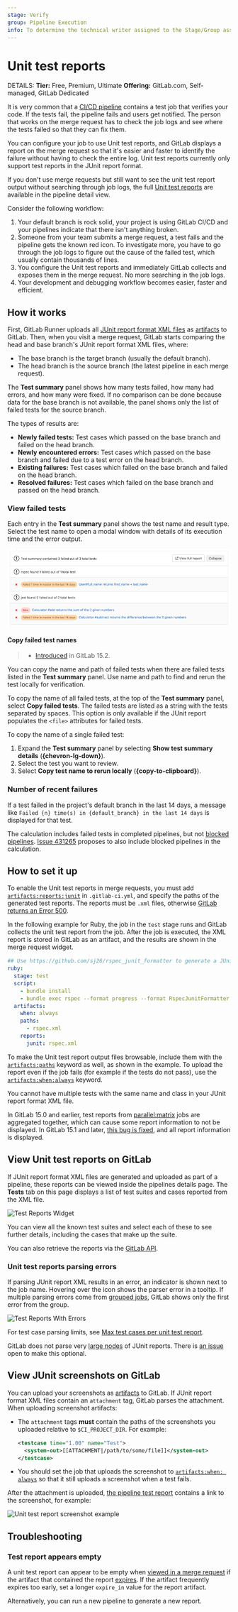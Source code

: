 ```yaml
---
stage: Verify
group: Pipeline Execution
info: To determine the technical writer assigned to the Stage/Group associated with this page, see https://handbook.gitlab.com/handbook/product/ux/technical-writing/#assignments
---
```


# Unit test reports

DETAILS:
**Tier:** Free, Premium, Ultimate
**Offering:** GitLab.com, Self-managed, GitLab Dedicated

It is very common that a [CI/CD pipeline](../pipelines/index.md) contains a
test job that verifies your code.
If the tests fail, the pipeline fails and users get notified. The person that
works on the merge request has to check the job logs and see where the
tests failed so that they can fix them.

You can configure your job to use Unit test reports, and GitLab displays a
report on the merge request so that it's easier and faster to identify the
failure without having to check the entire log. Unit test reports currently
only support test reports in the JUnit report format.

If you don't use merge requests but still want to see the unit test report
output without searching through job logs, the full
[Unit test reports](#view-unit-test-reports-on-gitlab) are available
in the pipeline detail view.

Consider the following workflow:

1. Your default branch is rock solid, your project is using GitLab CI/CD and
   your pipelines indicate that there isn't anything broken.
1. Someone from your team submits a merge request, a test fails and the pipeline
   gets the known red icon. To investigate more, you have to go through the job
   logs to figure out the cause of the failed test, which usually contain
   thousands of lines.
1. You configure the Unit test reports and immediately GitLab collects and
   exposes them in the merge request. No more searching in the job logs.
1. Your development and debugging workflow becomes easier, faster and efficient.

## How it works

First, GitLab Runner uploads all [JUnit report format XML files](https://www.ibm.com/docs/en/developer-for-zos/16.0?topic=formats-junit-xml-format)
as [artifacts](../yaml/artifacts_reports.md#artifactsreportsjunit) to GitLab. Then, when you visit a merge request, GitLab starts
comparing the head and base branch's JUnit report format XML files, where:

- The base branch is the target branch (usually the default branch).
- The head branch is the source branch (the latest pipeline in each merge request).

The **Test summary** panel shows how many tests failed, how many had errors,
and how many were fixed. If no comparison can be done because data for the base branch
is not available, the panel shows only the list of failed tests for the source branch.

The types of results are:

- **Newly failed tests:** Test cases which passed on the base branch and failed on the head branch.
- **Newly encountered errors:** Test cases which passed on the base branch and failed due to a
  test error on the head branch.
- **Existing failures:** Test cases which failed on the base branch and failed on the head branch.
- **Resolved failures:** Test cases which failed on the base branch and passed on the head branch.

### View failed tests

Each entry in the **Test summary** panel shows the test name and result type.
Select the test name to open a modal window with details of its execution time and
the error output.

![Test Reports Widget](img/junit_test_report_v13_9.png)

#### Copy failed test names

> - [Introduced](https://gitlab.com/gitlab-org/gitlab/-/merge_requests/91552) in GitLab 15.2.

You can copy the name and path of failed tests when there are failed tests listed
in the **Test summary** panel. Use name and path to find and rerun the
test locally for verification.

To copy the name of all failed tests, at the top of the **Test summary** panel,
select **Copy failed tests**. The failed tests are listed as a string with the tests
separated by spaces. This option is only available if the JUnit report populates
the `<file>` attributes for failed tests.

To copy the name of a single failed test:

1. Expand the **Test summary** panel by selecting **Show test summary details** (**{chevron-lg-down}**).
1. Select the test you want to review.
1. Select **Copy test name to rerun locally** (**{copy-to-clipboard}**).

### Number of recent failures

If a test failed in the project's default branch in the last 14 days, a message like
`Failed {n} time(s) in {default_branch} in the last 14 days` is displayed for that test.

The calculation includes failed tests in completed pipelines, but not [blocked pipelines](../jobs/job_control.md#types-of-manual-jobs).
[Issue 431265](https://gitlab.com/gitlab-org/gitlab/-/issues/431265) proposes to
also include blocked pipelines in the calculation.

## How to set it up

To enable the Unit test reports in merge requests, you must add
[`artifacts:reports:junit`](../yaml/artifacts_reports.md#artifactsreportsjunit)
in `.gitlab-ci.yml`, and specify the paths of the generated test reports.
The reports must be `.xml` files, otherwise [GitLab returns an Error 500](https://gitlab.com/gitlab-org/gitlab/-/issues/216575).

In the following example for Ruby, the job in the `test` stage runs and GitLab
collects the unit test report from the job. After the job is executed, the
XML report is stored in GitLab as an artifact, and the results are shown in the
merge request widget.

```yaml
## Use https://github.com/sj26/rspec_junit_formatter to generate a JUnit report format XML file with rspec
ruby:
  stage: test
  script:
    - bundle install
    - bundle exec rspec --format progress --format RspecJunitFormatter --out rspec.xml
  artifacts:
    when: always
    paths:
      - rspec.xml
    reports:
      junit: rspec.xml
```

To make the Unit test report output files browsable, include them with the
[`artifacts:paths`](../yaml/index.md#artifactspaths) keyword as well, as shown in the example.
To upload the report even if the job fails (for example if the tests do not pass),
use the [`artifacts:when:always`](../yaml/index.md#artifactswhen) keyword.

You cannot have multiple tests with the same name and class in your JUnit report format XML file.

In GitLab 15.0 and earlier, test reports from [parallel:matrix](../yaml/index.md#parallelmatrix)
jobs are aggregated together, which can cause some report information to not be displayed.
In GitLab 15.1 and later, [this bug is fixed](https://gitlab.com/gitlab-org/gitlab/-/issues/296814),
and all report information is displayed.

## View Unit test reports on GitLab

If JUnit report format XML files are generated and uploaded as part of a pipeline, these reports
can be viewed inside the pipelines details page. The **Tests** tab on this page
displays a list of test suites and cases reported from the XML file.

![Test Reports Widget](img/pipelines_junit_test_report_v13_10.png)

You can view all the known test suites and select each of these to see further
details, including the cases that make up the suite.

You can also retrieve the reports via the [GitLab API](../../api/pipelines.md#get-a-pipelines-test-report).

### Unit test reports parsing errors

If parsing JUnit report XML results in an error, an indicator is shown next to the job name. Hovering over the icon shows the parser error in a tooltip. If multiple parsing errors come from [grouped jobs](../jobs/index.md#group-jobs-in-a-pipeline), GitLab shows only the first error from the group.

![Test Reports With Errors](img/pipelines_junit_test_report_with_errors_v13_10.png)

For test case parsing limits, see [Max test cases per unit test report](../../user/gitlab_com/index.md#gitlab-cicd).

GitLab does not parse very [large nodes](https://nokogiri.org/tutorials/parsing_an_html_xml_document.html#parse-options) of JUnit reports. There is [an issue](https://gitlab.com/gitlab-org/gitlab/-/issues/268035) open to make this optional.

## View JUnit screenshots on GitLab

You can upload your screenshots as [artifacts](../yaml/artifacts_reports.md#artifactsreportsjunit) to GitLab.
If JUnit report format XML files contain an `attachment` tag, GitLab parses the attachment.
When uploading screenshot artifacts:

- The `attachment` tags **must** contain the paths of the screenshots you uploaded relative to `$CI_PROJECT_DIR`. For
  example:

  ```xml
  <testcase time="1.00" name="Test">
    <system-out>[[ATTACHMENT|/path/to/some/file]]</system-out>
  </testcase>
  ```

- You should set the job that uploads the screenshot to
  [`artifacts:when: always`](../yaml/index.md#artifactswhen) so that it still uploads a screenshot
  when a test fails.

After the attachment is uploaded, [the pipeline test report](#view-unit-test-reports-on-gitlab)
contains a link to the screenshot, for example:

![Unit test report screenshot example](img/unit_test_report_screenshot_v13_12.png)

## Troubleshooting

### Test report appears empty

A unit test report can appear to be empty when [viewed in a merge request](#view-unit-test-reports-on-gitlab)
if the artifact that contained the report [expires](../yaml/index.md#artifactsexpire_in).
If the artifact frequently expires too early, set a longer `expire_in` value for
the report artifact.

Alternatively, you can run a new pipeline to generate a new report.

